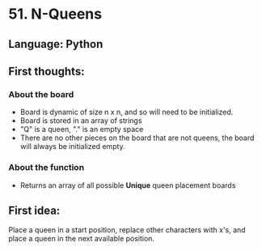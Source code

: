 # 51. N-Queens
## Language: Python

## First thoughts:
### About the board
- Board is dynamic of size n x n, and so will need to be initialized.
- Board is stored in an array of strings
- "Q" is a queen, "." is an empty space
- There are no other pieces on the board that are not queens, the board will always be initialized empty.
### About the function
- Returns an array of all possible **Unique** queen placement boards

## First idea:
Place a queen in a start position, replace other characters with x's, and place a queen in the next available position.
